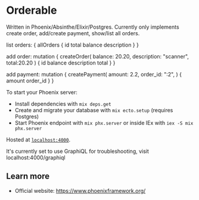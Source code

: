 # Orderable

Written in Phoenix/Absinthe/Elixir/Postgres. Currently only implements create order, add/create payment, show/list all orders. 

list orders:
{
  allOrders {
    id
    total
    balance
    description
  }
}

add order:
mutation {
  createOrder(
    balance: 20.20,
    description: "scanner",
    total:20.20
  ) {
    id
    balance
    description
    total
  }
}

add payment:
mutation {
  createPayment(
    amount: 2.2,
    order_id: ":2",
  ) {
    amount
    order_id
  }
}


To start your Phoenix server:

  * Install dependencies with `mix deps.get`
  * Create and migrate your database with `mix ecto.setup` (requires Postgres)
  * Start Phoenix endpoint with `mix phx.server` or inside IEx with `iex -S mix phx.server`

Hosted at [`localhost:4000`](http://localhost:4000). 

It's currently set to use GraphiQL for troubleshooting, visit localhost:4000/graphiql


## Learn more

  * Official website: https://www.phoenixframework.org/
